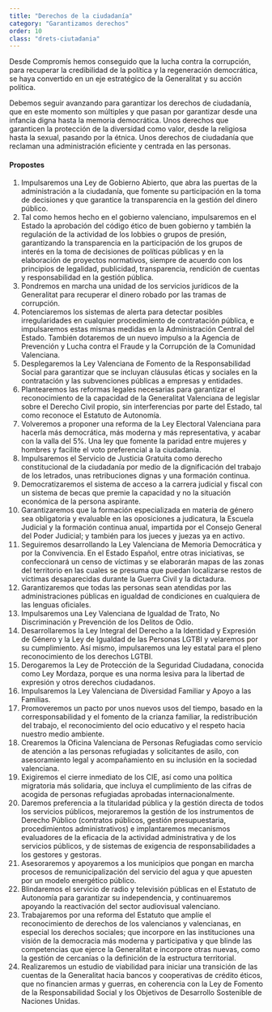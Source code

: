 ```yaml
---
title: "Derechos de la ciudadanía"
category: "Garantizamos derechos"
order: 10
class: "drets-ciutadania"
---
```


<div class="programa-intro">

Desde Compromís hemos conseguido que la lucha contra la corrupción, para recuperar la credibilidad de la política y la regeneración democrática, se haya convertido en un eje estratégico de la Generalitat y su acción política.

Debemos seguir avanzando para garantizar los derechos de ciudadanía, que en este momento son múltiples y que pasan por garantizar desde una infancia digna hasta la memoria democrática. Unos derechos que garanticen la protección de la diversidad como valor, desde la religiosa hasta la sexual, pasando por la étnica. Unos derechos de ciudadanía que reclaman una administración eficiente y centrada en las personas.

</div>

<div class="programa-box">

#### Propostes

1.	Impulsaremos una Ley de Gobierno Abierto, que abra las puertas de la administración a la ciudadanía, que fomente su participación en la toma de decisiones y que garantice la transparencia en la gestión del dinero público.
2.	Tal como hemos hecho en el gobierno valenciano, impulsaremos en el Estado la aprobación del código ético de buen gobierno y también la regulación de la actividad de los lobbies o grupos de presión, garantizando la transparencia en la participación de los grupos de interés en la toma de decisiones de políticas públicas y en la elaboración de proyectos normativos, siempre de acuerdo con los principios de legalidad, publicidad, transparencia, rendición de cuentas y responsabilidad en la gestión pública.
3.	Pondremos en marcha una unidad de los servicios jurídicos de la Generalitat para recuperar el dinero robado por las tramas de corrupción.
4.	Potenciaremos los sistemas de alerta para detectar posibles irregularidades en cualquier procedimiento de contratación pública, e impulsaremos estas mismas medidas en la Administración Central del Estado. También dotaremos de un nuevo impulso a la Agencia de Prevención y Lucha contra el Fraude y la Corrupción de la Comunidad Valenciana.
5.	Desplegaremos la Ley Valenciana de Fomento de la Responsabilidad Social para garantizar que se incluyan cláusulas éticas y sociales en la contratación y las subvenciones públicas a empresas y entidades.
6.	Plantearemos las reformas legales necesarias para garantizar el reconocimiento de la capacidad de la Generalitat Valenciana de legislar sobre el Derecho Civil propio, sin interferencias por parte del Estado, tal como reconoce el Estatuto de Autonomía.
7.	Volveremos a proponer una reforma de la Ley Electoral Valenciana para hacerla más democrática, más moderna y más representativa, y acabar con la valla del 5%. Una ley que fomente la paridad entre mujeres y hombres y facilite el voto preferencial a la ciudadanía.
8.	Impulsaremos el Servicio de Justicia Gratuita como derecho constitucional de la ciudadanía por medio de la dignificación del trabajo de los letrados, unas retribuciones dignas y una formación continua.
9.	Democratizaremos el sistema de acceso a la carrera judicial y fiscal con un sistema de becas que premie la capacidad y no la situación económica de la persona aspirante.
10.	Garantizaremos que la formación especializada en materia de género sea obligatoria y evaluable en las oposiciones a judicatura, la Escuela Judicial y la formación continua anual, impartida por el Consejo General del Poder Judicial; y también para los jueces y juezas ya en activo.
11.	Seguiremos desarrollando la Ley Valenciana de Memoria Democrática y por la Convivencia. En el Estado Español, entre otras iniciativas, se confeccionará un censo de víctimas y se elaborarán mapas de las zonas del territorio en las cuales se presuma que puedan localizarse restos de víctimas desaparecidas durante la Guerra Civil y la dictadura. 
12.	Garantizaremos que todas las personas sean atendidas por las administraciones públicas en igualdad de condiciones en cualquiera de las lenguas oficiales. 
13.	Impulsaremos una Ley Valenciana de Igualdad de Trato, No Discriminación y Prevención de los Delitos de Odio.
14.	Desarrollaremos la Ley Integral del Derecho a Ia Identidad y Expresión de Género y la Ley de Igualdad de las Personas LGTBI y velaremos por su cumplimiento. Así mismo, impulsaremos una ley estatal para el pleno reconocimiento de los derechos LGTBI.
15.	Derogaremos la Ley de Protección de la Seguridad Ciudadana, conocida como Ley Mordaza, porque es una norma lesiva para la libertad de expresión y otros derechos ciudadanos.
16.	Impulsaremos la Ley Valenciana de Diversidad Familiar y Apoyo a las Familias.
17.	Promoveremos un pacto por unos nuevos usos del tiempo, basado en la corresponsabilidad y el fomento de la crianza familiar, la redistribución del trabajo, el reconocimiento del ocio educativo y el respeto hacia nuestro medio ambiente.
18.	Crearemos la Oficina Valenciana de Personas Refugiadas como servicio de atención a las personas refugiadas y solicitantes de asilo, con asesoramiento legal y acompañamiento en su inclusión en la sociedad valenciana.
19.	Exigiremos el cierre inmediato de los CIE, así como una política migratoria más solidaria, que incluya el cumplimiento de las cifras de acogida de personas refugiadas aprobadas internacionalmente.
20.	Daremos preferencia a la titularidad pública y la gestión directa de todos los servicios públicos, mejoraremos la gestión de los instrumentos de Derecho Público (contratos públicos, gestión presupuestaria, procedimientos administrativos) e implantaremos mecanismos evaluadores de la eficacia de la actividad administrativa y de los servicios públicos, y de sistemas de exigencia de responsabilidades a los gestores y gestoras.
21.	Asesoraremos y apoyaremos a los municipios que pongan en marcha procesos de remunicipalización del servicio del agua y que apuesten por un modelo energético público.
22.	Blindaremos el servicio de radio y televisión públicas en el Estatuto de Autonomía para garantizar su independencia, y continuaremos apoyando la reactivación del sector audiovisual valenciano.
23.	Trabajaremos por una reforma del Estatuto que amplíe el reconocimiento de derechos de los valencianos y valencianas, en especial los derechos sociales; que incorpore en las instituciones una visión de la democracia más moderna y participativa y que blinde las competencias que ejerce la Generalitat e incorpore otras nuevas, como la gestión de cercanías o la definición de la estructura territorial.
24.	Realizaremos un estudio de viabilidad para iniciar una transición de las cuentas de la Generalitat hacia bancos y cooperativas de crédito éticos, que no financien armas y guerras, en coherencia con la Ley de Fomento de la Responsabilidad Social y los Objetivos de Desarrollo Sostenible de Naciones Unidas.

</div>